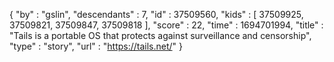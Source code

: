 {
  "by" : "gslin",
  "descendants" : 7,
  "id" : 37509560,
  "kids" : [ 37509925, 37509821, 37509847, 37509818 ],
  "score" : 22,
  "time" : 1694701994,
  "title" : "Tails is a portable OS that protects against surveillance and censorship",
  "type" : "story",
  "url" : "https://tails.net/"
}
